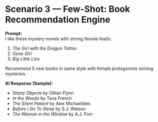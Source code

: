 # Scenario 3 — Few-Shot: Book Recommendation Engine

**Prompt:**  
I like these mystery novels with strong female leads:  
1. *The Girl with the Dragon Tattoo*  
2. *Gone Girl*  
3. *Big Little Lies*  

Recommend 5 new books in same style with female protagonists solving mysteries.  

**AI Response (Sample):**  
- *Sharp Objects* by Gillian Flynn  
- *In the Woods* by Tana French  
- *The Silent Patient* by Alex Michaelides  
- *Before I Go To Sleep* by S.J. Watson  
- *The Woman in the Window* by A.J. Finn  
